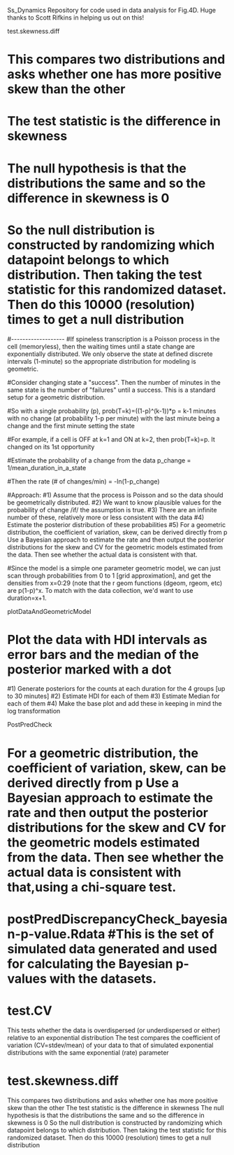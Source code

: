 Ss_Dynamics
Repository for code used in data analysis for Fig.4D. Huge thanks to Scott Rifkins in helping us out on this!


test.skewness.diff
# This compares two distributions and asks whether one has more positive skew than the other
# The test statistic is the difference in skewness
# The null hypothesis is that the distributions the same and so the difference in skewness is 0
# So the null distribution is constructed by randomizing which datapoint belongs to which distribution.  Then taking the test statistic for this randomized dataset.  Then do this 10000 (resolution) times to get a null distribution 


#-------------------
#If spineless transcription is a Poisson process in the cell (memoryless), then the waiting times until a state change are exponentially distributed. We only observe the state at defined discrete intervals (1-minute) so the appropriate distribution for modeling is geometric.

#Consider changing state a "success". Then the number of minutes in the same state is the number of "failures" until a success. This is a standard setup for a geometric distribution.

#So with a single probability (p), prob(T=k)=((1-p)^(k-1))*p = k-1 minutes with no change (at probability 1-p per minute) with the last minute being a change and the first minute setting the state

#For example, if a cell is OFF at k=1 and ON at k=2, then prob(T=k)=p. It changed on its 1st opportunity

#Estimate the probability of a change from the data p_change = 1/mean_duration_in_a_state

#Then the rate (# of changes/min) = -ln(1-p_change)

#Approach: 
#1) Assume that the process is Poisson and so the data should be geometrically distributed. 
#2) We want to know plausible values for the probability of change /if/ the assumption is true. 
#3) There are an infinite number of these, relatively more or less consistent with the data 
#4) Estimate the posterior distribution of these probabilities 
#5) For a geometric distribution, the coefficient of variation, skew, can be derived directly from p Use a Bayesian approach to estimate the rate and then output the posterior distributions for the skew and CV for the geometric models estimated from the data. Then see whether the actual data is consistent with that.

#Since the model is a simple one parameter geometric model, we can just scan through probabilities from 0 to 1 [grid approximation], and get the densities from x=0:29 (note that the r geom functions (dgeom, rgeom, etc) are p(1-p)^x. To match with the data collection, we'd want to use duration=x+1.


plotDataAndGeometricModel
# Plot the data with HDI intervals as error bars and the median of the posterior marked with a dot

#1) Generate posteriors for the counts at each duration for the 4 groups [up to 30 minutes]
#2) Estimate HDI for each of them
#3) Estimate Median for each of them
#4) Make the base plot and add these in keeping in mind the log transformation

PostPredCheck
# For a geometric distribution, the coefficient of variation, skew, can be derived directly from p Use a Bayesian approach to estimate the rate and then output the posterior distributions for the skew and CV for the geometric models estimated from the data. Then see whether the actual data is consistent with that,using a chi-square test.

postPredDiscrepancyCheck_bayesian-p-value.Rdata
#This is the set of simulated data generated and used for calculating the Bayesian p-values with the datasets.
=======
# test.CV
This tests whether the data is overdispersed (or underdispersed or either) relative to an exponential distribution
The test compares the coefficient of variation (CV=stdev/mean) of your data to that of simulated exponential distributions with the same exponential (rate) parameter

# test.skewness.diff
This compares two distributions and asks whether one has more positive skew than the other
The test statistic is the difference in skewness
The null hypothesis is that the distributions the same and so the difference in skewness is 0
So the null distribution is constructed by randomizing which datapoint belongs to which distribution.  Then taking the test statistic for this randomized dataset.  Then do this 10000 (resolution) times to get a null distribution 

